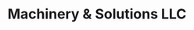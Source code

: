 ---
title: "Machinery & Solutions LLC"
url: /phoenix/machinery-und-solutions-llc/
shop: Großhandel
---